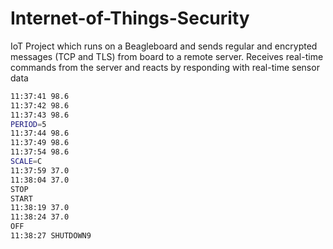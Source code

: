 # Internet-of-Things-Security
IoT Project which runs on a Beagleboard and sends regular and encrypted messages (TCP and TLS) from board to a remote server. 
Receives real-time commands from the server and reacts by responding with real-time sensor data


```bash
11:37:41 98.6
11:37:42 98.6
11:37:43 98.6
PERIOD=5
11:37:44 98.6
11:37:49 98.6
11:37:54 98.6
SCALE=C
11:37:59 37.0
11:38:04 37.0
STOP
START
11:38:19 37.0
11:38:24 37.0
OFF
11:38:27 SHUTDOWN9
```
